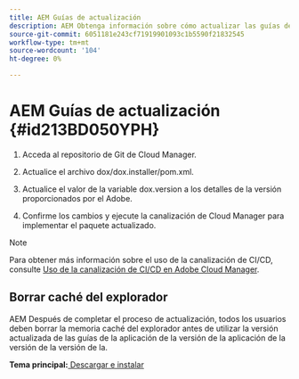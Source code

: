 ```yaml
---
title: AEM Guías de actualización
description: AEM Obtenga información sobre cómo actualizar las guías de la
source-git-commit: 6051181e243cf71919901093c1b5590f21832545
workflow-type: tm+mt
source-wordcount: '104'
ht-degree: 0%

---
```



# AEM Guías de actualización {#id213BD050YPH}

1. Acceda al repositorio de Git de Cloud Manager.

1. Actualice el archivo dox/dox.installer/pom.xml.

1. Actualice el valor de la variable dox.version a los detalles de la versión proporcionados por el Adobe.

1. Confirme los cambios y ejecute la canalización de Cloud Manager para implementar el paquete actualizado.


>[!NOTE]
>
> Para obtener más información sobre el uso de la canalización de CI/CD, consulte [Uso de la canalización de CI/CD en Adobe Cloud Manager](https://experienceleague.adobe.com/docs/experience-manager-learn/foundation/cloud-manager/use-the-cicd-pipeline-in-cloud-manager-for-aem.html).

## Borrar caché del explorador

AEM Después de completar el proceso de actualización, todos los usuarios deben borrar la memoria caché del explorador antes de utilizar la versión actualizada de las guías de la aplicación de la versión de la aplicación de la versión de la versión de la.

**Tema principal:**[ Descargar e instalar](download-install.md)

